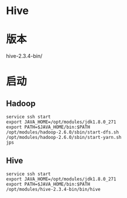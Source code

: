 # Hive
# 版本
hive-2.3.4-bin/
# 启动
## Hadoop
```
service ssh start
export JAVA_HOME=/opt/modules/jdk1.8.0_271
export PATH=$JAVA_HOME/bin:$PATH
/opt/modules/hadoop-2.6.0/sbin/start-dfs.sh
/opt/modules/hadoop-2.6.0/sbin/start-yarn.sh
jps
```
## Hive
```
service ssh start
export JAVA_HOME=/opt/modules/jdk1.8.0_271
export PATH=$JAVA_HOME/bin:$PATH
/opt/modules/hive-2.3.4-bin/bin/hive
```
